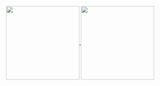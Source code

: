 <a href="https://github.com/G4ttis">
  <img height=200 align="center" src="https://github-readme-stats-gilt-tau-46.vercel.app/api?username=G4ttis&count_private=true&theme=onedark" />
</a>
<a href="https://github.com/G4ttis">
  <img height=200 align="center" src="https://github-readme-stats-gilt-tau-46.vercel.app/api/top-langs?username=G4ttis&count_private=true&layout=compact&langs_count=8&card_width=320&theme=onedark" />
</a>
